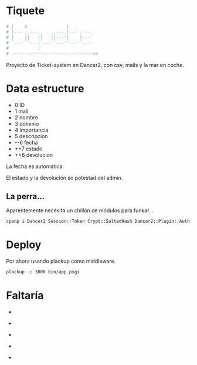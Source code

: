 # Tiquete

```perl
# |    o               |         
# |--- .,---..   .,---.|--- ,---.
# |    ||   ||   ||---'|    |---'
# `---'``---|`---'`---'`---'`---'
#           |                    
# ------------------------------->>
```
Proyecto de Ticket-system en Dancer2, con csv, mails y la mar en coche.

# Data estructure

* 0     ID
* 1     mail
* 2     nombre
* 3     dominio
* 4     importancia
* 5     descripcion
* --6   fecha
* ++7   estado
* ++8   devolucion

La fecha es automática.

El estado y la devolución so potestad del admin.

## La perra...

Aparentemente necesita un chillón de módulos para funkar...

```bash
cpanp i Dancer2 Session::Token Crypt::SaltedHash Dancer2::Plugin::Auth::Extensible File::Slurp Data::Uniqid Email::MIME
```

# Deploy

Por ahora usando plackup como middleware.

```bash
plackup -p 3000 bin/app.psgi
```

# Faltaría

* ~~~Deploy con mailing (no pude probar nada hasta ahora)~~~
* ~~~Agregarle un mecanismo de login menos improvisado! (mediante `cpanp i Dancer2::Plugin::Auth::Extensible`).~~~
* ~~~Deploy and optimize (los hooks son bastante chiottos).~~~
* ~~~Reemplazar el smartmatch (?)~~~
* ~~~Plackup Deploy~~~
